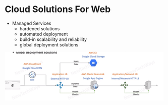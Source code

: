 # Cloud Solutions For Web

- Managed Services
  - hardened solutions
  - automated deployment
  - build-in scalability and reliability
  - global deployment solutions

![Alt text](./images/image-12.png)